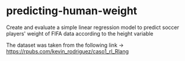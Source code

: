 # predicting-human-weight
Create and evaluate a simple linear regression model to predict soccer players' weight of FIFA data according to the height variable

The dataset was taken from the following link -> https://rpubs.com/kevin_rodriguez/caso1_rl_Rlang
